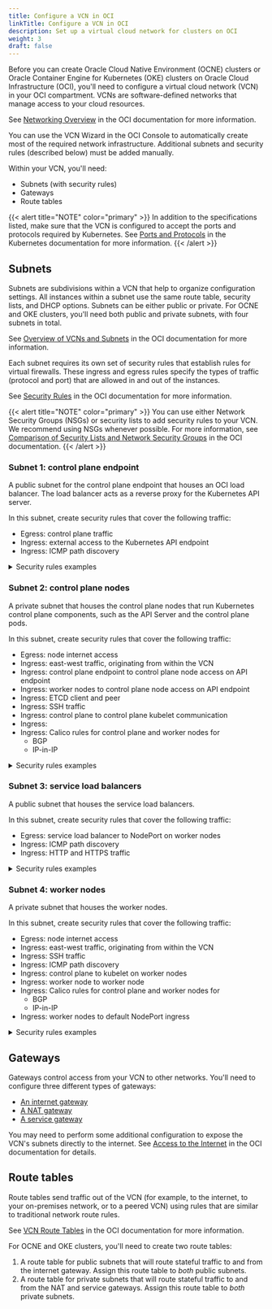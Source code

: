 ```yaml
---
title: Configure a VCN in OCI
linkTitle: Configure a VCN in OCI
description: Set up a virtual cloud network for clusters on OCI
weight: 3
draft: false
---
```


Before you can create Oracle Cloud Native Environment (OCNE) clusters or Oracle Container Engine for Kubernetes (OKE) clusters on Oracle Cloud Infrastructure (OCI), you'll need to configure a virtual cloud network (VCN) in your OCI compartment. VCNs are software-defined networks that manage access to your cloud resources.

See [Networking Overview](https://docs.oracle.com/en-us/iaas/Content/Network/Concepts/overview.htm#network_landing) in the OCI documentation for more information.

You can use the VCN Wizard in the OCI Console to automatically create most of the required network infrastructure. Additional subnets and security rules (described below) must be added manually.

Within your VCN, you'll need:
* Subnets (with security rules)
* Gateways
* Route tables

{{< alert title="NOTE" color="primary" >}}
In addition to the specifications listed, make sure that the VCN is configured to accept the ports and protocols required by Kubernetes. See [Ports and Protocols](https://kubernetes.io/docs/reference/networking/ports-and-protocols/) in the Kubernetes documentation for more information.
{{< /alert >}}

## Subnets

Subnets are subdivisions within a VCN that help to organize configuration settings. All instances within a subnet use the same route table, security lists, and DHCP options. Subnets can be either public or private. For OCNE and OKE clusters, you'll need both public and private subnets, with four subnets in total.

See [Overview of VCNs and Subnets](https://docs.oracle.com/en-us/iaas/Content/Network/Tasks/Overview_of_VCNs_and_Subnets.htm#Overview) in the OCI documentation for more information.

Each subnet requires its own set of security rules that establish rules for virtual firewalls. These ingress and egress rules specify the types of traffic (protocol and port) that are allowed in and out of the instances.

See [Security Rules](https://docs.oracle.com/en-us/iaas/Content/Network/Concepts/securityrules.htm#Security_Rules) in the OCI documentation for more information.


{{< alert title="NOTE" color="primary" >}}
You can use either Network Security Groups (NSGs) or security lists to add security rules to your VCN. We recommend using NSGs whenever possible. For more information, see [Comparison of Security Lists and Network Security Groups](https://docs.oracle.com/en-us/iaas/Content/Network/Concepts/securityrules.htm#comparison) in the OCI documentation.
{{< /alert >}}

### Subnet 1: control plane endpoint

A public subnet for the control plane endpoint that houses an OCI load balancer. The load balancer acts as a reverse proxy for the Kubernetes API server.

In this subnet, create security rules that cover the following traffic:

* Egress: control plane traffic
* Ingress: external access to the Kubernetes API endpoint
* Ingress: ICMP path discovery

<details>
<summary>Security rules examples</summary>

{{< alert title="NOTE" color="primary" >}}
These examples are provided for reference *only*. Customize your security rules as needed for your environment.
{{< /alert >}}

#### Egress rules

| Destination Type | Destination | Destination Port | Protocol | Description |
|------------------|-------------|------------------|----------|-------------|
| CIDR Block       | 10.0.0.0/29 | 6443             | TCP      | HTTPS traffic to control plane for Kubernetes API server access |

#### Ingress rules

| Destination Type | Destination | Destination Port | Protocol | Description |
|------------------|-------------|------------------|----------|-------------|
| CIDR Block       | 0.0.0.0/0   | 6443             | TCP      | Public access to endpoint OCI load balancer |
| CIDR Block       | 10.0.0.0/16 |                  | ICMP Type 3, Code 4 | Path MTU discovery |
</details>

### Subnet 2: control plane nodes

A private subnet that houses the control plane nodes that run Kubernetes control plane components, such as the API Server and the control plane pods.

In this subnet, create security rules that cover the following traffic:

* Egress: node internet access
* Ingress: east-west traffic, originating from within the VCN
* Ingress: control plane endpoint to control plane node access on API endpoint
* Ingress: worker nodes to control plane node access on API endpoint
* Ingress: ETCD client and peer
* Ingress: SSH traffic
* Ingress: control plane to control plane kubelet communication
* Ingress:
* Ingress: Calico rules for control plane and worker nodes for
    * BGP
    * IP-in-IP

<details>
<summary>Security rules examples</summary>

{{< alert title="NOTE" color="primary" >}}
These examples are provided for reference *only*. Customize your security rules as needed for your environment.
{{< /alert >}}

#### Egress rules

| Destination Type | Destination | Destination Port | Protocol | Description |
|------------------|-------------|------------------|----------|-------------|
| CIDR Block       | 0.0.0.0/0   | All              | All      | Control plane node access to the internet to pull images |

#### Ingress rules

| Destination Type | Destination  | Destination Port | Protocol | Description |
|------------------|--------------|------------------|----------|-------------|
| CIDR Block       | 10.0.0.8/29  | 6443             | TCP      | Kubernetes API endpoint to Kubernetes control plane communication |
| CIDR Block       | 10.0.0.0/29  | 6443             | TCP      | Control plane to control plane (API server port) communication |
| CIDR Block       | 10.0.64.0/20 | 6443             | TCP      | Worker node to Kubernetes control plane (API Server) communication |
| CIDR Block       | 10.0.0.0/29  | 10250            | TCP      | Control plane to control plane node kubelet communication |
| CIDR Block       | 10.0.0.0/29  | 2379             | TCP      | etcd client communication |
| CIDR Block       | 10.0.0.0/29  | 2380             | TCP      | etcd peer communication |
| CIDR Block       | 10.0.0.0/29  | 179              | TCP      | Calico networking (BGP) |
| CIDR Block       | 10.0.64.0/20 | 179              | TCP      | Calico networking (BGP) |
| CIDR Block       | 10.0.0.0/29  |                  | IP-in-IP | Calico networking with IP-in-IP enabled |
| CIDR Block       | 10.0.64.0/20 |                  | IP-in-IP | Calico networking with IP-in-IP enabled |
| CIDR Block       | 10.0.0.0/16  |                  | ICMP Type 3, Code 4 | Path MTU discovery |
| CIDR Block       | 0.0.0.0/0    | 22               | TCP      | Inbound SSH traffic to worker nodes |
| CIDR Block       | 10.0.0.0/16  | All              | TCP      | East-West communication for Kubernetes API server access / DNS access |
</details>

### Subnet 3: service load balancers

A public subnet that houses the service load balancers.

In this subnet, create security rules that cover the following traffic:

* Egress: service load balancer to NodePort on worker nodes
* Ingress: ICMP path discovery
* Ingress: HTTP and HTTPS traffic

<details>
<summary>Security rules examples</summary>

{{< alert title="NOTE" color="primary" >}}
These examples are provided for reference *only*. Customize your security rules as needed for your environment.
{{< /alert >}}

#### Egress rules

| Destination Type | Destination  | Destination Port | Protocol | Description |
|------------------|--------------|------------------|----------|-------------|
| CIDR Block       | 10.0.64.0/20 | 32000-32767      | TCP      | Access to NodePort services from service load balancers |

#### Ingress rules

| Destination Type | Destination | Destination Port | Protocol | Description |
|------------------|-------------|------------------|----------|-------------|
| CIDR Block       | 0.0.0.0/0   | 80, 443           | TCP      | Incoming traffic to services |
| CIDR Block       | 10.0.0.0/16 |                  | ICMP Type 3, Code 4 | Path MTU discovery |
</details>

### Subnet 4: worker nodes

A private subnet that houses the worker nodes.

In this subnet, create security rules that cover the following traffic:

* Egress: node internet access
* Ingress: east-west traffic, originating from within the VCN
* Ingress: SSH traffic
* Ingress: ICMP path discovery
* Ingress: control plane to kubelet on worker nodes
* Ingress: worker node to worker node
* Ingress: Calico rules for control plane and worker nodes for
    * BGP
    * IP-in-IP
* Ingress: worker nodes to default NodePort ingress

<details>
<summary>Security rules examples</summary>

{{< alert title="NOTE" color="primary" >}}
These examples are provided for reference *only*. Customize your security rules as needed for your environment.
{{< /alert >}}

#### Egress rules

| Destination Type | Destination | Destination Port | Protocol | Description |
|------------------|-------------|------------------|----------|-------------|
| CIDR Block       | 0.0.0.0/0   | All              | All      | Worker node access to the internet to pull images |

#### Ingress rules

| Destination Type | Destination  | Destination Port | Protocol | Description |
|------------------|------------- |------------------|----------|-------------|
| CIDR Block       | 10.0.0.32/27 | 32000-32767      | TCP      | Incoming traffic from service load balancers (NodePort communication) |
| CIDR Block       | 10.0.0.0/29  | 10250            | TCP      | Control plane node to worker node (kubelet communication) |
| CIDR Block       | 10.0.64.0/20 | 10250            | TCP      | Worker node to worker node (kubelet communication) |
| CIDR Block       | 10.0.0.0/29  | 179              | TCP      | Calico networking (BGP) |
| CIDR Block       | 10.0.64.0/20 | 179              | TCP      | Calico networking (BGP) |
| CIDR Block       | 10.0.0.0/29  |                  | IP-in-IP | Calico networking with IP-in-IP enabled |
| CIDR Block       | 10.0.64.0/20 |                  | IP-in-IP | Calico networking with IP-in-IP enabled |
| CIDR Block       | 10.0.0.0/16  |                  | ICMP Type 3, Code 4 | Path MTU discovery |
| CIDR Block       | 0.0.0.0/0    | 22               | 22       | Inbound SSH traffic to worker nodes |
| CIDR Block       | 10.0.0.0/16  | All              | TCP      | East-West communication for Kubernetes API server access / DNS access |
</details>

## Gateways

Gateways control access from your VCN to other networks. You'll need to configure three different types of gateways:

* [An internet gateway](https://docs.oracle.com/en-us/iaas/Content/Network/Tasks/managingIGs.htm)
* [A NAT gateway](https://docs.oracle.com/en-us/iaas/Content/Network/Tasks/NATgateway.htm#NAT_Gateway)
* [A service gateway](https://docs.oracle.com/en-us/iaas/Content/Network/Tasks/servicegateway.htm#Access_to_Oracle_Services_Service_Gateway)

You may need to perform some additional configuration to expose the VCN's subnets directly to the internet. See [Access to the Internet](https://docs.oracle.com/en-us/iaas/Content/Network/Concepts/overview.htm#Private) in the OCI documentation for details.

## Route tables

Route tables send traffic out of the VCN (for example, to the internet, to your on-premises network, or to a peered VCN) using rules that are similar to traditional network route rules.

See [VCN Route Tables](https://docs.oracle.com/en-us/iaas/Content/Network/Tasks/managingroutetables.htm#Route2) in the OCI documentation for more information.

For OCNE and OKE clusters, you'll need to create two route tables:

1. A route table for public subnets that will route stateful traffic to and from the internet gateway. Assign this route table to *both* public subnets.
1. A route table for private subnets that will route stateful traffic to and from the NAT and service gateways. Assign this route table to *both* private subnets.

